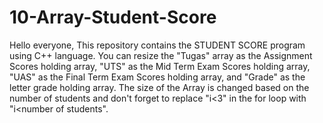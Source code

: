 # 10-Array-Student-Score

Hello everyone, This repository contains the STUDENT SCORE program using C++ language. You can resize the "Tugas" array as the Assignment Scores holding array, "UTS" as the Mid Term Exam Scores holding array, "UAS" as the Final Term Exam Scores holding array, and "Grade" as the letter grade holding array. The size of the Array is changed based on the number of students and don't forget to replace "i<3" in the for loop with "i<number of students".

